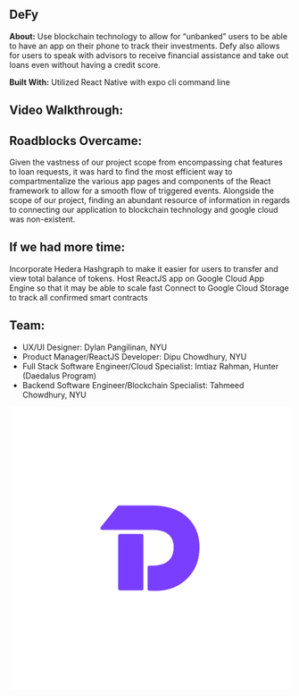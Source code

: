 ## DeFy


**About:** Use blockchain technology to allow for “unbanked” users to be able to have an app on their phone to track their investments. Defy also allows for users to speak with advisors to receive financial assistance and take out loans even without having a credit score.

**Built With:** Utilized React Native with expo cli command line 


## Video Walkthrough:




## Roadblocks Overcame:

Given the vastness of our project scope from encompassing chat features to loan requests, it was hard to find the most efficient way to compartmentalize the various app pages and components of the React framework to allow for a smooth flow of triggered events. Alongside the scope of our project, finding an abundant resource of information in regards to connecting our application to blockchain technology and google cloud was non-existent.


## If we had more time:

Incorporate Hedera Hashgraph to make it easier for users to transfer and view total balance of tokens.
Host ReactJS app on Google Cloud App Engine so that it may be able to scale fast
Connect to Google Cloud Storage to track all confirmed smart contracts 


## Team:

- UX/UI Designer: Dylan Pangilinan, NYU
- Product Manager/ReactJS Developer: Dipu Chowdhury, NYU
- Full Stack Software Engineer/Cloud Specialist: Imtiaz Rahman, Hunter (Daedalus Program)
- Backend Software Engineer/Blockchain Specialist: Tahmeed Chowdhury, NYU


![LOGO](/assets/Defy.png)
